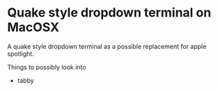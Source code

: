 # Quake style dropdown terminal on MacOSX

A quake style dropdown terminal as a possible replacement for apple spotlight.

Things to possibly look into

- tabby
